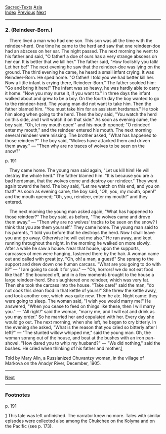 [Sacred-Texts](../../index) [Asia](../index)  
[Index](index) [Previous](cm56) [Next](cm58)

------------------------------------------------------------------------

### 2. (Reindeer-Born.)

 There lived a man who had one son. This son was all the time with the
reindeer-herd. One time he came to the herd and saw that one
reindeer-doe had an abscess on her ear. The night passed. The next
morning he went to his father and said, "O father! a doe of ours has a
very strange abscess on her ear. It is better that we kill her." The
father said, "How foolishly you talk! Let her be!" The next evening he
saw that the reindeer-doe was lying on the ground. The third evening he
came, he heard a small infant crying. It was Reindeer-Born. He sped
home. "O father! I told you we had better kill her. Now a little infant
is crying there, Reindeer-Born." The father scolded him: "Go and bring
it here!" The infant was so heavy, he was hardly able to carry it home.
"Now you may nurse it, if you want to." In three days the infant walked
about and grew to be a boy. On the fourth day the boy wanted to go to
the reindeer-herd. The young man did not want to take him. Then the
father blamed him. "You must take him for an assistant herdsman." He
took him along when going to the herd. Then the boy said, "You watch the
herd on this side, and I will watch it on that side." As soon as evening
came, the boy said, "Oh, let my mouth open!" and his mouth opened; "O
reindeer! enter my mouth," and the reindeer entered his mouth. The next
morning several reindeer were missing. The brother asked, "What has
happened to those reindeer?" The boy said, "Wolves have attacked them
and driven them away." — "Then why are no traces of wolves to be seen on
the snow?"

<span id="page_191">p. 191</span>

 They came home. The young man said again, "Let us kill him! He will
destroy the whole herd." The father blamed him. "It is because you are a
bad herdsman, that the wolves come and destroy our reindeer." They went
again toward the herd. The boy said, "Let me watch on this end, and you
on that!" As soon as evening came, the boy said, "Oh, you, my mouth,
open!" and the mouth opened; "Oh, you, reindeer, enter my mouth!" and
they entered.

 The next moming the young man asked again, "What has happened to those
reindeer?" The boy said, as before, "The wolves came and drove them
away." — "Then why are no wolves' tracks to be seen on the snow? I think
that you ate them yourself." They came home. The young man said to his
parents, "I told you before that he destroys the herd. Now I shall leave
you and go away. Otherwise he will eat me also." He ran away, and kept
running throughout the night. In the morning he walked on more slowly.
After a while he saw a house. Near that house, upon the supports,
carcasses of men were hanging, fastened there by the hair. A woman came
out and called with great joy, "Oh, oh! a man, a guest!" She sprang to
the support and drew down one human carcass. "What are you going to do
with it?" — "I am going to cook it for you." — "Oh, horrors! we do not
eat food like that!" She bounced off, and in a few moments brought to
the house a large reindeer-herd. She slaughtered one reindeer, which was
very fat. Then she took the carcass into the house. "Take care!" said
the man, "do not cook this clean food in that kettle of yours!" She
threw the kettle away, and took another one, which was quite new. Then
he ate. Night came: they were going to sleep. The woman said, "I wish
you would marry me!" He answered, "When you cease to feed on things like
these, then I will marry you." — "All right!" said the woman, "marry me,
and I will eat and drink as you may order." So he married her and
copulated with her. Every day she would go out. The next morning, when
she left, he began to cry bitterly. In the evening she asked, "What is
the reason that you cried so bitterly after I left?" — "The stunted
willow whipped me," said the young man. Oh, the woman sprang out of the
house, and beat at the bushes with an iron pan-shovel. "How dared you to
whip my husband?" — "We did nothing," said the bushes. He cried when
thinking of his father and mother.<span
id="page_191_fr_1"></span>[1](#page_191_note_1)

<span class="small">Told by Mary Alin, a Russianized Chuvantzy woman, in
the village of Markova on the Anadyr River, December, 1905.</span>

------------------------------------------------------------------------

[Next](cm58)

------------------------------------------------------------------------

### Footnotes

<span id="footnotes_page_191">p. 191</span>

<span id="page_191_note_1"></span>[1](#page_191_fr_1) This tale was left
unfinished. The narrator knew no more. Tales with similar episodes were
collected also among the Chukchee on the Kolyma and on the Pacific (see
p. 173).

 

 

 

 

 

 

 

 

 

 

 

 

 

 

 

